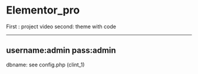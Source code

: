 # Elementor_pro

First : project video 
second: theme with code 

-----------------------------------------------------
username:admin
pass:admin
----------------------
dbname: see config.php (clint_1)
